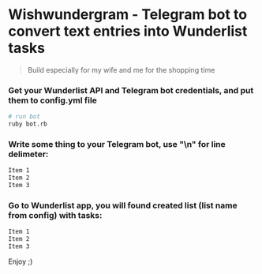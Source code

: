 # Wishwundergram - Telegram bot to convert text entries into Wunderlist tasks

> Build especially for my wife and me for the shopping time

### Get your Wunderlist API and Telegram bot credentials, and put them to config.yml file

``` bash
# run bot
ruby bot.rb
```

### Write some thing to your Telegram bot, use "\n" for line delimeter:
``` bash
Item 1
Item 2
Item 3
```

### Go to Wunderlist app, you will found created list (list name from config) with tasks:
``` bash
Item 1
Item 2
Item 3
```

Enjoy ;)